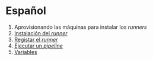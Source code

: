 # Español

1. Aprovisionando las máquinas para instalar los _runners_
1. [Instalación del _runner_](./2-install-runner/README_es.md)
1. [Registar el _runner_](./3-register-the-runner/README_es.md)
1. [Ejecutar un _pipeline_](./4-run-a-simple-pipeline/README_es.md)
1. [Variables](./6-variables/README_es.md)
